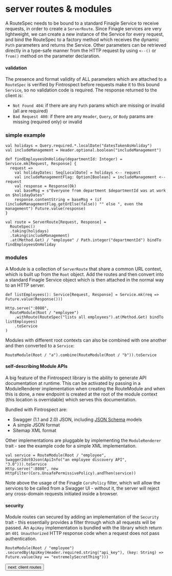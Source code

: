 # server routes & modules
A RouteSpec needs to be bound to a standard Finagle Service to receive requests, in order to create a ```ServerRoute```. Since Finagle 
services are very lightweight, we can create a new instance of the Service for every request, and bind the RouteSpec to a factory method 
which receives the dynamic ```Path``` parameters and returns the Service. Other parameters can be retrieved directly in a type-safe manner from the HTTP request by using ```<--()``` or 
```from()``` method on the parameter declaration.

#### validation
The presence and format validity of ALL parameters which are attached to a ```RouteSpec``` is verified by Fintrospect before requests make it to 
this bound ```Service```, so no validation code is required. The response returned to the client is:

- ```Not Found 404```: if there are any ```Path``` params which are missing or invalid (all are required)
- ```Bad Request 400```: if there are any ```Header```, ```Query```, or ```Body``` params are missing (required only) or invalid

### simple example
```
val holidays = Query.required.*.localDate("datesTakenAsHoliday")
val includeManagement = Header.optional.boolean("includeManagement")

def findEmployeesOnHoliday(departmentId: Integer) = Service.mk[Request, Response] {
  request =>
    val holidayDates: Seq[LocalDate] = holidays <-- request
    val includeManagementFlag: Option[Boolean] = includeManagement <-- request
    val response = Response(Ok)
    val baseMsg = s"Everyone from department $departmentId was at work on $holidayDates"
    response.contentString = baseMsg + (if (includeManagementFlag.getOrElse(false)) "" else ", even the management") Future.value(response)
}

val route = ServerRoute[Request, Response] = 
  RouteSpec()
  .taking(holidays)
  .taking(includeManagement)
  .at(Method.Get) / "employee" / Path.integer("departmentId") bindTo findEmployeesOnHoliday
```

### modules
A Module is a collection of ```ServerRoute``` that share a common URL context, which is built up from the ```Root``` object. Add the 
routes and then convert into a standard Finagle Service object which is then attached in the normal way to an HTTP server.
```
def listEmployees(): Service[Request, Response] = Service.mk(req => Future.value(Response()))

Http.serve(":8080",
  RouteModule(Root / "employee")
    .withRoute(RouteSpec("lists all employees").at(Method.Get) bindTo listEmployees)
    .toService
)

```
Modules with different root contexts can also be combined with one another and then converted to a `Service`:
```
RouteModule(Root / "a").combine(RouteModule(Root / "b")).toService
```

#### self-describing Module APIs
A big feature of the Fintrospect library is the ability to generate API documentation at runtime. This can be activated by passing 
in a ModuleRenderer implementation when creating the RouteModule and when this is done, a new endpoint is created at the root of the 
module context (this location is overridable) which serves this documentation.

Bundled with Fintrospect are:
- Swagger (1.1 and 2.0) JSON, including <a href="http://json-schema.org/">JSON Schema</a> models
- A simple JSON format
- Sitemap XML format

Other implementations are pluggable by implementing the ```ModuleRenderer```  trait - see the example code for a simple XML implementation.
```
val service = RouteModule(Root / "employee", Swagger2dot0Json(ApiInfo("an employee discovery API", "3.0"))).toService
Http.serve(":8080", new HttpFilter(Cors.UnsafePermissivePolicy).andThen(service))
```
Note above the usage of the Finagle ```CorsPolicy``` filter, which will allow the services to be called from a Swagger UI - 
without it, the server will reject any cross-domain requests initiated inside a browser.

#### security
Module routes can secured by adding an implementation of the ```Security``` trait - this essentially provides a filter through which 
all requests will be passed. An ```ApiKey``` implementation is bundled with the library which return an ```401 Unauthorized``` HTTP 
response code when a request does not pass authentication.
```
RouteModule(Root / "employee")
.securedBy(ApiKey(Header.required.string("api_key"), (key: String) => Future.value(key == "extremelySecretThing")))
```

<a class="next" href="http://fintrospect.io/client-routes"><button type="button" class="btn btn-sm btn-default">next: client routes</button></a>
